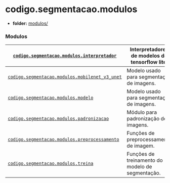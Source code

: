 <a id="module-codigo.segmentacao.modulos"></a>

<a id="codigo-segmentacao-modulos"></a>

# codigo.segmentacao.modulos

* **folder:**
  [modulos/](../../../../codigo/segmentacao/modulos)

### Modulos

| [`codigo.segmentacao.modulos.interpretador`](codigo.segmentacao.modulos.interpretador.md#module-codigo.segmentacao.modulos.interpretador)             | Interpretadores de modelos do tensorflow lite.   |
|-------------------------------------------------------------------------------------------------------------------------------------------------------|--------------------------------------------------|
| [`codigo.segmentacao.modulos.mobilenet_v3_unet`](codigo.segmentacao.modulos.mobilenet_v3_unet.md#module-codigo.segmentacao.modulos.mobilenet_v3_unet) | Modelo usado para segmentação de imagens.        |
| [`codigo.segmentacao.modulos.modelo`](codigo.segmentacao.modulos.modelo.md#module-codigo.segmentacao.modulos.modelo)                                  | Modelo usado para segmentação de imagens.        |
| [`codigo.segmentacao.modulos.padronizacao`](codigo.segmentacao.modulos.padronizacao.md#module-codigo.segmentacao.modulos.padronizacao)                | Módulo para padronização de imagens.             |
| [`codigo.segmentacao.modulos.preprocessamento`](codigo.segmentacao.modulos.preprocessamento.md#module-codigo.segmentacao.modulos.preprocessamento)    | Funções de preprocessamento de imagem.           |
| [`codigo.segmentacao.modulos.treina`](codigo.segmentacao.modulos.treina.md#module-codigo.segmentacao.modulos.treina)                                  | Funções de treinamento do modelo de segmentação. |
